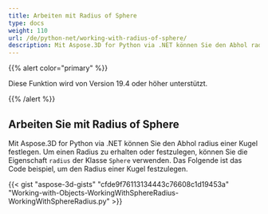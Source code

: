 ```yaml
---
title: Arbeiten mit Radius of Sphere
type: docs
weight: 110
url: /de/python-net/working-with-radius-of-sphere/
description: Mit Aspose.3D for Python via .NET können Sie den Abhol radius einer Kugel festlegen. Um den Radius zu erhalten oder festzulegen, können Sie die Radius-Eigenschaft der Sphere-Klasse verwenden. Das Folgende ist das Code beispiel, um den Radius einer Kugel festzulegen.
---
```

{{% alert color="primary" %}} 

Diese Funktion wird von Version 19.4 oder höher unterstützt.

{{% /alert %}} 
##  **Arbeiten Sie mit Radius of Sphere**
Mit Aspose.3D for Python via .NET können Sie den Abhol radius einer Kugel festlegen. Um einen Radius zu erhalten oder festzulegen, können Sie die Eigenschaft `radius` der Klasse `Sphere` verwenden. Das Folgende ist das Code beispiel, um den Radius einer Kugel festzulegen.

{{< gist "aspose-3d-gists" "cfde9f76113134443c76608c1d19453a" "Working-with-Objects-WorkingWithSphereRadius-WorkingWithSphereRadius.py" >}}
